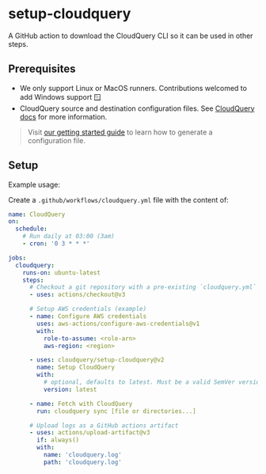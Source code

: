 # setup-cloudquery

A GitHub action to download the CloudQuery CLI so it can be used in other steps.

## Prerequisites

- We only support Linux or MacOS runners. Contributions welcomed to add Windows support 🪟
- CloudQuery source and destination configuration files. See [CloudQuery docs](https://www.cloudquery.io/docs/quickstart) for more information.

> Visit [our getting started guide](https://docs.cloudquery.io/docs/getting-started/getting-started-with-aws/) to learn how to generate a configuration file.

## Setup

Example usage:

Create a `.github/workflows/cloudquery.yml` file with the content of:

```yaml
name: CloudQuery
on:
  schedule:
    # Run daily at 03:00 (3am)
    - cron: '0 3 * * *'

jobs:
  cloudquery:
    runs-on: ubuntu-latest
    steps:
      # Checkout a git repository with a pre-existing `cloudquery.yml` configuration file
      - uses: actions/checkout@v3

      # Setup AWS credentials (example)
      - name: Configure AWS credentials
        uses: aws-actions/configure-aws-credentials@v1
        with:
          role-to-assume: <role-arn>
          aws-region: <region>

      - uses: cloudquery/setup-cloudquery@v2
        name: Setup CloudQuery
        with:
          # optional, defaults to latest. Must be a valid SemVer version (e.g. v1.0.0) or latest
          version: latest

      - name: Fetch with CloudQuery
        run: cloudquery sync [file or directories...]

      # Upload logs as a GitHub actions artifact
      - uses: actions/upload-artifact@v3
        if: always()
        with:
          name: 'cloudquery.log'
          path: 'cloudquery.log'
```
